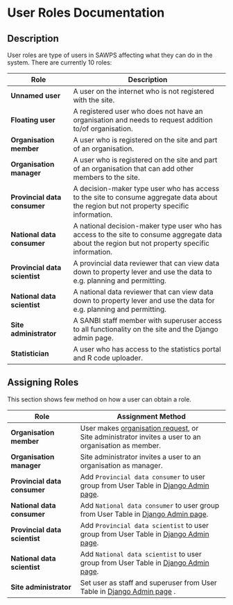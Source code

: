 # User Roles Documentation

## Description

User roles are type of users in SAWPS affecting what they can do in the system. 
There are currently 10 roles:

| Role                          | Description                                                                                                                                      |
|-------------------------------|--------------------------------------------------------------------------------------------------------------------------------------------------|
| **Unnamed user**              | A user on the internet who is not registered with the site.                                                                                      |
| **Floating user**             | A registered user who does not have an organisation and needs to request addition to/of organisation.                                            |
| **Organisation member**       | A user who is registered on the site and part of an organisation.                                                                                |
| **Organisation manager**      | A user who is registered on the site and part of an organisation that can add other members to the site.                                         |
| **Provincial data consumer**  | A decision-maker type user who has access to the site to consume aggregate data about the region but not property specific information.          |
| **National data consumer**    | A national decision-maker type user who has access to the site to consume aggregate data about the region but not property specific information. |
| **Provincial data scientist** | A provincial data reviewer that can view data down to property lever and use the data to e.g. planning and permitting.                           |
| **National data scientist**   | A national data reviewer that can view data down to property lever and use the data for e.g. planning and permitting.                            |
| **Site administrator**        | A SANBI staff member with superuser access to all functionality on the site and the Django admin page.                                           |
| **Statistician**              | A user who has access to the statistics portal and R code uploader.                                                                              |

## Assigning Roles

This section shows few method on how a user can obtain a role.


| Role                          | Assignment Method                                                                                                                                 |
|-------------------------------|---------------------------------------------------------------------------------------------------------------------------------------------------|
| **Organisation member**       | User makes [organisation request](./user-profile/request-organisation.md), or<br/>Site administrator invites a user to an organisation as member. |
| **Organisation manager**      | Site administrator invites a user to an organisation as manager.                                                                                  |
| **Provincial data consumer**  | Add `Provincial data consumer` to user group from User Table in [Django Admin page](../../administrator/manual/django-admin.md).                  |
| **National data consumer**    | Add `National data consumer` to user group from User Table in [Django Admin page](../../administrator/manual/django-admin.md).                    |
| **Provincial data scientist** | Add `Provincial data scientist` to user group from User Table in [Django Admin page](../../administrator/manual/django-admin.md).                 |
| **National data scientist**   | Add `National data scientist` to user group from User Table in [Django Admin page](../../administrator/manual/django-admin.md).                   |
| **Site administrator**        | Set user as staff and superuser from User Table in [Django Admin page](../../administrator/manual/django-admin.md)  .                             |